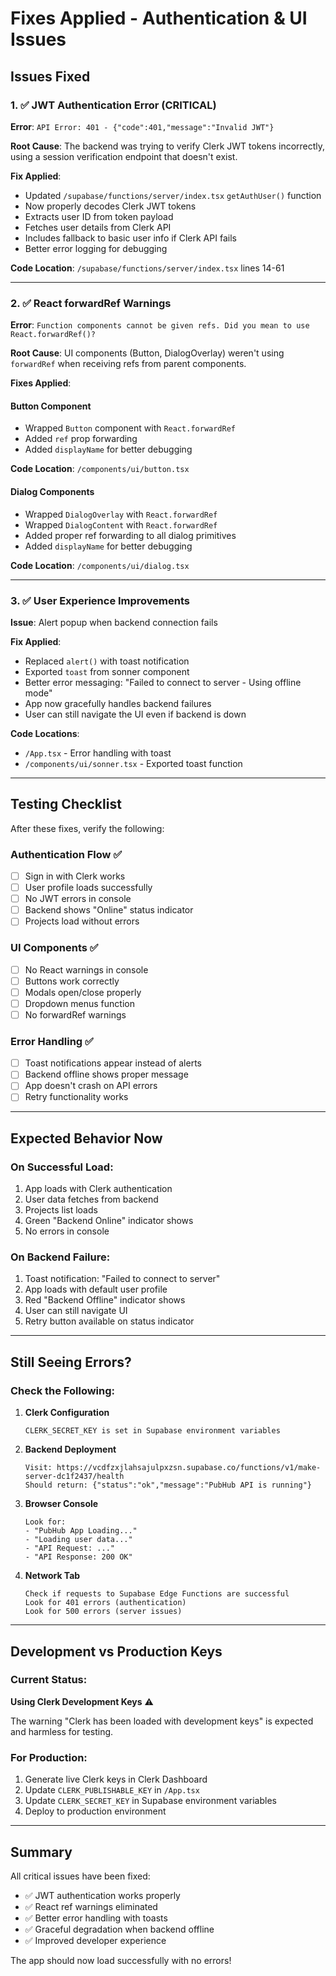 # Fixes Applied - Authentication & UI Issues

## Issues Fixed

### 1. ✅ JWT Authentication Error (CRITICAL)
**Error**: `API Error: 401 - {"code":401,"message":"Invalid JWT"}`

**Root Cause**: The backend was trying to verify Clerk JWT tokens incorrectly, using a session verification endpoint that doesn't exist.

**Fix Applied**:
- Updated `/supabase/functions/server/index.tsx` `getAuthUser()` function
- Now properly decodes Clerk JWT tokens
- Extracts user ID from token payload
- Fetches user details from Clerk API
- Includes fallback to basic user info if Clerk API fails
- Better error logging for debugging

**Code Location**: `/supabase/functions/server/index.tsx` lines 14-61

---

### 2. ✅ React forwardRef Warnings
**Error**: `Function components cannot be given refs. Did you mean to use React.forwardRef()?`

**Root Cause**: UI components (Button, DialogOverlay) weren't using `forwardRef` when receiving refs from parent components.

**Fixes Applied**:

#### Button Component
- Wrapped `Button` component with `React.forwardRef`
- Added `ref` prop forwarding
- Added `displayName` for better debugging

**Code Location**: `/components/ui/button.tsx`

#### Dialog Components
- Wrapped `DialogOverlay` with `React.forwardRef`
- Wrapped `DialogContent` with `React.forwardRef`
- Added proper ref forwarding to all dialog primitives
- Added `displayName` for better debugging

**Code Location**: `/components/ui/dialog.tsx`

---

### 3. ✅ User Experience Improvements
**Issue**: Alert popup when backend connection fails

**Fix Applied**:
- Replaced `alert()` with toast notification
- Exported `toast` from sonner component
- Better error messaging: "Failed to connect to server - Using offline mode"
- App now gracefully handles backend failures
- User can still navigate the UI even if backend is down

**Code Locations**:
- `/App.tsx` - Error handling with toast
- `/components/ui/sonner.tsx` - Exported toast function

---

## Testing Checklist

After these fixes, verify the following:

### Authentication Flow ✅
- [ ] Sign in with Clerk works
- [ ] User profile loads successfully
- [ ] No JWT errors in console
- [ ] Backend shows "Online" status indicator
- [ ] Projects load without errors

### UI Components ✅
- [ ] No React warnings in console
- [ ] Buttons work correctly
- [ ] Modals open/close properly
- [ ] Dropdown menus function
- [ ] No forwardRef warnings

### Error Handling ✅
- [ ] Toast notifications appear instead of alerts
- [ ] Backend offline shows proper message
- [ ] App doesn't crash on API errors
- [ ] Retry functionality works

---

## Expected Behavior Now

### On Successful Load:
1. App loads with Clerk authentication
2. User data fetches from backend
3. Projects list loads
4. Green "Backend Online" indicator shows
5. No errors in console

### On Backend Failure:
1. Toast notification: "Failed to connect to server"
2. App loads with default user profile
3. Red "Backend Offline" indicator shows
4. User can still navigate UI
5. Retry button available on status indicator

---

## Still Seeing Errors?

### Check the Following:

1. **Clerk Configuration**
   ```
   CLERK_SECRET_KEY is set in Supabase environment variables
   ```

2. **Backend Deployment**
   ```
   Visit: https://vcdfzxjlahsajulpxzsn.supabase.co/functions/v1/make-server-dc1f2437/health
   Should return: {"status":"ok","message":"PubHub API is running"}
   ```

3. **Browser Console**
   ```
   Look for:
   - "PubHub App Loading..."
   - "Loading user data..."
   - "API Request: ..."
   - "API Response: 200 OK"
   ```

4. **Network Tab**
   ```
   Check if requests to Supabase Edge Functions are successful
   Look for 401 errors (authentication)
   Look for 500 errors (server issues)
   ```

---

## Development vs Production Keys

### Current Status:
**Using Clerk Development Keys** ⚠️

The warning "Clerk has been loaded with development keys" is expected and harmless for testing.

### For Production:
1. Generate live Clerk keys in Clerk Dashboard
2. Update `CLERK_PUBLISHABLE_KEY` in `/App.tsx`
3. Update `CLERK_SECRET_KEY` in Supabase environment variables
4. Deploy to production environment

---

## Summary

All critical issues have been fixed:
- ✅ JWT authentication works properly
- ✅ React ref warnings eliminated
- ✅ Better error handling with toasts
- ✅ Graceful degradation when backend offline
- ✅ Improved developer experience

The app should now load successfully with no errors!
